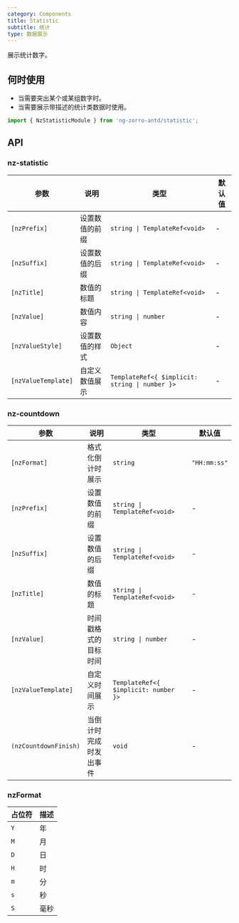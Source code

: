 ```yaml
---
category: Components
title: Statistic
subtitle: 统计
type: 数据展示
---
```


展示统计数字。

## 何时使用

- 当需要突出某个或某组数字时。
- 当需要展示带描述的统计类数据时使用。

```ts
import { NzStatisticModule } from 'ng-zorro-antd/statistic';
```

## API

### nz-statistic

| 参数 | 说明 | 类型 | 默认值 |
| -------- | ----------- | ---- | ------- |
| `[nzPrefix]` | 设置数值的前缀 | `string \| TemplateRef<void>` | - |
| `[nzSuffix]` | 设置数值的后缀 | `string \| TemplateRef<void>` | - |
| `[nzTitle]` | 数值的标题 | `string \| TemplateRef<void>` | - |
| `[nzValue]` | 数值内容 | `string \| number` | - |
| `[nzValueStyle]` | 设置数值的样式 | `Object` | - |
| `[nzValueTemplate]` | 自定义数值展示 | `TemplateRef<{ $implicit: string \| number }>` | - |

### nz-countdown

| 参数 | 说明 | 类型 | 默认值 |
| -------- | ----------- | ---- | ------- |
| `[nzFormat]` | 格式化倒计时展示 | `string` | `"HH:mm:ss"` |
| `[nzPrefix]` | 设置数值的前缀 | `string \| TemplateRef<void>` | - |
| `[nzSuffix]` | 设置数值的后缀 | `string \| TemplateRef<void>` | - |
| `[nzTitle]` | 数值的标题 | `string \| TemplateRef<void>` | - |
| `[nzValue]` | 时间戳格式的目标时间 | `string \| number` | - |
| `[nzValueTemplate]` | 自定义时间展示 | `TemplateRef<{ $implicit: number }>` | - |
| `(nzCountdownFinish)` | 当倒计时完成时发出事件 | `void` | - |

### nzFormat

| 占位符 | 描述 |
| -------- | ----------- |
| `Y` | 年 |
| `M` | 月 |
| `D` | 日 |
| `H` | 时 |
| `m` | 分 |
| `s` | 秒 |
| `S` | 毫秒 |
